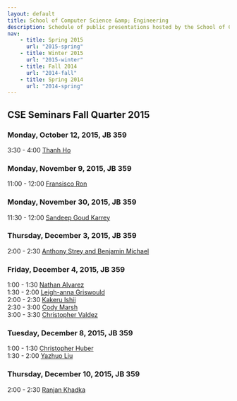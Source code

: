 ```yaml
---
layout: default
title: School of Computer Science &amp; Engineering
description: Schedule of public presentations hosted by the School of CSE.
nav:
    - title: Spring 2015
      url: "2015-spring"
    - title: Winter 2015
      url: "2015-winter"
    - title: Fall 2014
      url: "2014-fall"
    - title: Spring 2014
      url: "2014-spring"
---
```


## CSE Seminars __Fall Quarter 2015__

### Monday, October 12, 2015, JB 359

  3:30 -  4:00 [Thanh Ho](2015-fall/thanh-ho.pdf) <br>

### Monday, November 9, 2015, JB 359

 11:00 - 12:00 [Fransisco Ron](2015-fall/fransisco-ron.pdf) <br>

### Monday, November 30, 2015, JB 359

 11:30 - 12:00 [Sandeep Goud Karrey](2015-fall/sandeep-goud-karrey.pdf) <br>

### Thursday, December 3, 2015, JB 359

  2:00 -  2:30 [Anthony Strey and Benjamin Michael](2015-fall/strey-michael.pdf) <br>

### Friday, December 4, 2015, JB 359

  1:00 -  1:30 [Nathan Alvarez](2015-fall/nathan-alvarez.pdf) <br>
  1:30 -  2:00 [Leigh-anna Griswould](2015-fall/leigh-anna-griswould.pdf) <br>
  2:00 -  2:30 [Kakeru Ishii](2015-fall/kakeru-ishii.pdf) <br>
  2:30 -  3:00 [Cody Marsh](2015-fall/cody-marsh.pdf) <br>
  3:00 -  3:30 [Christopher Valdez](2015-fall/christopher-valdez.pdf) <br>

### Tuesday, December 8, 2015, JB 359

  1:00 -  1:30 [Christopher Huber](2015-fall/christopher-huber.pdf) <br>
  1:30 -  2:00 [Yazhuo Liu](2015-fall/yazhuo-liu.pdf) <br>

### Thursday, December 10, 2015, JB 359

  2:00 -  2:30 [Ranjan Khadka](2015-fall/ranjan-khadka.pdf) <br>


